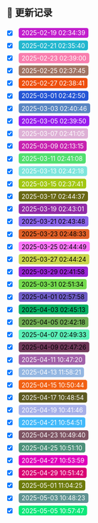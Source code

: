 ## 📅 更新记录

- [x] <span style="display:inline-block; padding:0.2em 0.5em; margin:0.2em; border-radius:0.3em; background:#C21ECD; color:#fff;">2025-02-19 02:34:39</span>
- [x] <span style="display:inline-block; padding:0.2em 0.5em; margin:0.2em; border-radius:0.3em; background:#23B7CF; color:#fff;">2025-02-21 02:35:40</span>
- [x] <span style="display:inline-block; padding:0.2em 0.5em; margin:0.2em; border-radius:0.3em; background:#F87EAE; color:#fff;">2025-02-23 02:39:00</span>
- [x] <span style="display:inline-block; padding:0.2em 0.5em; margin:0.2em; border-radius:0.3em; background:#A17564; color:#fff;">2025-02-25 02:37:45</span>
- [x] <span style="display:inline-block; padding:0.2em 0.5em; margin:0.2em; border-radius:0.3em; background:#EE4F0C; color:#fff;">2025-02-27 02:38:41</span>
- [x] <span style="display:inline-block; padding:0.2em 0.5em; margin:0.2em; border-radius:0.3em; background:#2556D5; color:#fff;">2025-03-01 02:42:50</span>
- [x] <span style="display:inline-block; padding:0.2em 0.5em; margin:0.2em; border-radius:0.3em; background:#5A87C2; color:#fff;">2025-03-03 02:40:46</span>
- [x] <span style="display:inline-block; padding:0.2em 0.5em; margin:0.2em; border-radius:0.3em; background:#981CED; color:#fff;">2025-03-05 02:39:50</span>
- [x] <span style="display:inline-block; padding:0.2em 0.5em; margin:0.2em; border-radius:0.3em; background:#DEB0D6; color:#fff;">2025-03-07 02:41:05</span>
- [x] <span style="display:inline-block; padding:0.2em 0.5em; margin:0.2em; border-radius:0.3em; background:#C722B0; color:#fff;">2025-03-09 02:13:15</span>
- [x] <span style="display:inline-block; padding:0.2em 0.5em; margin:0.2em; border-radius:0.3em; background:#52DE6F; color:#fff;">2025-03-11 02:41:08</span>
- [x] <span style="display:inline-block; padding:0.2em 0.5em; margin:0.2em; border-radius:0.3em; background:#7EE6DD; color:#fff;">2025-03-13 02:42:18</span>
- [x] <span style="display:inline-block; padding:0.2em 0.5em; margin:0.2em; border-radius:0.3em; background:#A2C711; color:#fff;">2025-03-15 02:37:41</span>
- [x] <span style="display:inline-block; padding:0.2em 0.5em; margin:0.2em; border-radius:0.3em; background:#696814; color:#fff;">2025-03-17 02:44:37</span>
- [x] <span style="display:inline-block; padding:0.2em 0.5em; margin:0.2em; border-radius:0.3em; background:#912BA6; color:#fff;">2025-03-19 02:43:01</span>
- [x] <span style="display:inline-block; padding:0.2em 0.5em; margin:0.2em; border-radius:0.3em; background:#8B64EA; color:#000;">2025-03-21 02:43:48</span>
- [x] <span style="display:inline-block; padding:0.2em 0.5em; margin:0.2em; border-radius:0.3em; background:#E16027; color:#000;">2025-03-23 02:48:33</span>
- [x] <span style="display:inline-block; padding:0.2em 0.5em; margin:0.2em; border-radius:0.3em; background:#FB75F9; color:#000;">2025-03-25 02:44:49</span>
- [x] <span style="display:inline-block; padding:0.2em 0.5em; margin:0.2em; border-radius:0.3em; background:#CAD64C; color:#000;">2025-03-27 02:44:24</span>
- [x] <span style="display:inline-block; padding:0.2em 0.5em; margin:0.2em; border-radius:0.3em; background:#9725D4; color:#000;">2025-03-29 02:41:58</span>
- [x] <span style="display:inline-block; padding:0.2em 0.5em; margin:0.2em; border-radius:0.3em; background:#75DB4F; color:#000;">2025-03-31 02:51:34</span>
- [x] <span style="display:inline-block; padding:0.2em 0.5em; margin:0.2em; border-radius:0.3em; background:#6F5DC6; color:#000;">2025-04-01 02:57:58</span>
- [x] <span style="display:inline-block; padding:0.2em 0.5em; margin:0.2em; border-radius:0.3em; background:#08AF64; color:#000;">2025-04-03 02:45:13</span>
- [x] <span style="display:inline-block; padding:0.2em 0.5em; margin:0.2em; border-radius:0.3em; background:#70AD53; color:#000;">2025-04-05 02:42:18</span>
- [x] <span style="display:inline-block; padding:0.2em 0.5em; margin:0.2em; border-radius:0.3em; background:#5BF0B7; color:#000;">2025-04-07 02:49:33</span>
- [x] <span style="display:inline-block; padding:0.2em 0.5em; margin:0.2em; border-radius:0.3em; background:#6E3858; color:#000;">2025-04-09 02:47:26</span>
- [x] <span style="display:inline-block; padding:0.2em 0.5em; margin:0.2em; border-radius:0.3em; background:#A261A9; color:#fff;">2025-04-11 10:47:20</span>
- [x] <span style="display:inline-block; padding:0.2em 0.5em; margin:0.2em; border-radius:0.3em; background:#94B7E2; color:#fff;">2025-04-13 11:58:21</span>
- [x] <span style="display:inline-block; padding:0.2em 0.5em; margin:0.2em; border-radius:0.3em; background:#F26113; color:#fff;">2025-04-15 10:50:44</span>
- [x] <span style="display:inline-block; padding:0.2em 0.5em; margin:0.2em; border-radius:0.3em; background:#5D5920; color:#fff;">2025-04-17 10:48:54</span>
- [x] <span style="display:inline-block; padding:0.2em 0.5em; margin:0.2em; border-radius:0.3em; background:#A7B0E9; color:#fff;">2025-04-19 10:41:46</span>
- [x] <span style="display:inline-block; padding:0.2em 0.5em; margin:0.2em; border-radius:0.3em; background:#42B9FA; color:#fff;">2025-04-21 10:54:51</span>
- [x] <span style="display:inline-block; padding:0.2em 0.5em; margin:0.2em; border-radius:0.3em; background:#7E5463; color:#fff;">2025-04-23 10:49:40</span>
- [x] <span style="display:inline-block; padding:0.2em 0.5em; margin:0.2em; border-radius:0.3em; background:#4C917A; color:#fff;">2025-04-25 10:51:10</span>
- [x] <span style="display:inline-block; padding:0.2em 0.5em; margin:0.2em; border-radius:0.3em; background:#E000BC; color:#fff;">2025-04-27 10:53:59</span>
- [x] <span style="display:inline-block; padding:0.2em 0.5em; margin:0.2em; border-radius:0.3em; background:#D90073; color:#fff;">2025-04-29 10:51:42</span>
- [x] <span style="display:inline-block; padding:0.2em 0.5em; margin:0.2em; border-radius:0.3em; background:#6D7B0A; color:#fff;">2025-05-01 11:04:25</span>
- [x] <span style="display:inline-block; padding:0.2em 0.5em; margin:0.2em; border-radius:0.3em; background:#5F9392; color:#fff;">2025-05-03 10:48:23</span>
- [x] <span style="display:inline-block; padding:0.2em 0.5em; margin:0.2em; border-radius:0.3em; background:#0DE87A; color:#fff;">2025-05-05 10:57:47</span>